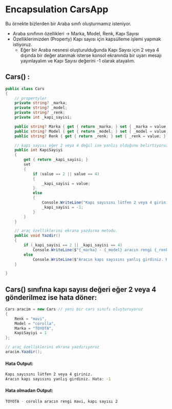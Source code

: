 # Encapsulation CarsApp
Bu örnekte bizlerden bir Araba sınıfı oluşturmamız isteniyor.
- Araba sınıfının özellikleri -> Marka, Model, Renk, Kapı Sayısı
- Özelliklerimizden (Property) Kapı sayısı için kapsülleme işlemi yapmak istiyoruz.
    - Eğer bir Araba nesnesi oluşturulduğunda Kapı Sayısı için 2 veya 4 dışında bir değer atanmak isterse konsol ekranında bir uyarı mesajı yayınlayalım ve Kapı Sayısı değerini -1 olarak atayalım.

## Cars() :
```C#
public class Cars
{
    // propertyler
    private string? _marka;
    private string? _model;
    private string? _renk;
    private int _kapi_sayisi;

    public string? Marka { get { return _marka; } set { _marka = value; } } // değerleri class içerisine alıyoruz
    public string? Model { get { return _model; } set { _model = value; } }
    public string? Renk { get { return _renk; } set { _renk = value; } }

    // kapı sayısı eğer 2 veya 4 değil ise yanlış olduğunu belirtiyoruz ve -1 atdıyoruz.
    public int KapiSayiyi
    {
        get { return _kapi_sayisi; }
        set
        {
            if (value == 2 || value == 4)
            {
                _kapi_sayisi = value;
            }
            else
            {
                Console.WriteLine("Kapı sayısını lütfen 2 veya 4 giriniz.");
                _kapi_sayisi = -1;
            }
        }
    }

    // araç özelliklerini ekrana yazdırma metodu.
    public void Yazdir()
    {
        if (_kapi_sayisi == 2 || _kapi_sayisi == 4)
            Console.WriteLine($"{_marka} - {_model} aracın rengi {_renk}, kapı sayısı {_kapi_sayisi}");
        else
            Console.WriteLine($"Aracın kapı sayısını yanlış girdiniz. Hata: {_kapi_sayisi}");
    }

}
```

## Cars() sınıfına kapı sayısı değeri eğer 2 veya 4 gönderilmez ise hata döner:
```C#
Cars aracim = new Cars // yeni bir cars sınıfı oluşturuyoruz
{
    Renk = "mavi",
    Model = "corolla",
    Marka = "TOYOTA",
    KapiSayiyi = 1
};

// araç özelliklerini ekrana yazdırıyoruz
aracim.Yazdir();
```
#### Hata Output:
```bash
Kapı sayısını lütfen 2 veya 4 giriniz.
Aracın kapı sayısını yanlış girdiniz. Hata: -1
```
#### Hata olmadan Output:
```bash
TOYOTA - corolla aracın rengi mavi, kapı sayısı 2
```